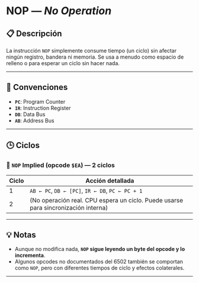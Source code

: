 # NOP — *No Operation*

## 📋 Descripción

La instrucción `NOP` simplemente consume tiempo (un ciclo) sin afectar ningún registro, bandera ni memoria. Se usa a menudo como espacio de relleno o para esperar un ciclo sin hacer nada.

---

## 🧠 Convenciones

- **`PC`**: Program Counter  
- **`IR`**: Instruction Register  
- **`DB`**: Data Bus  
- **`AB`**: Address Bus

---

## 🕒 Ciclos

### 🔹 `NOP` Implied (opcode `$EA`) — **2 ciclos**

| Ciclo | Acción detallada |
|-------|------------------|
| 1     | `AB ← PC`, `DB ← [PC]`, `IR ← DB`, `PC ← PC + 1` |
| 2     | (No operación real. CPU espera un ciclo. Puede usarse para sincronización interna) |

---

## 💡 Notas

- Aunque no modifica nada, **`NOP` sigue leyendo un byte del opcode y lo incrementa**.
- Algunos opcodes no documentados del 6502 también se comportan como `NOP`, pero con diferentes tiempos de ciclo y efectos colaterales.

---
